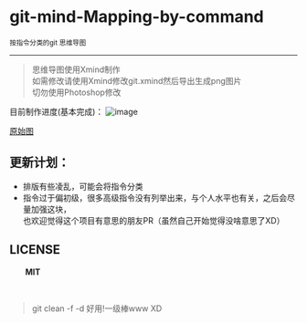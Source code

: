 # git-mind-Mapping-by-command
<small> 按指令分类的git 思维导图</small>
<hr/>

> 思维导图使用Xmind制作<br>
> 如需修改请使用Xmind修改git.xmind然后导出生成png图片<br>
> 切勿使用Photoshop修改


目前制作进度(基本完成)：
![image](https://github.com/Kuri-su/git-mind-Mapping-by-command/blob/master/git.png "showPNG")<br/>

[原始图](https://raw.githubusercontent.com/Kuri-su/git-mind-Mapping-by-command/master/git.png "pic" )

## 更新计划：
* 排版有些凌乱，可能会将指令分类
* 指令过于偏初级，很多高级指令没有列举出来，与个人水平也有关，之后会尽量加强这块，<br>也欢迎觉得这个项目有意思的朋友PR（虽然自己开始觉得没啥意思了XD）

## LICENSE
&nbsp;&nbsp;&nbsp;&nbsp;&nbsp;&nbsp;&nbsp;<b>MIT</b>

<br/>

> git clean -f -d 好用!一级棒www XD
